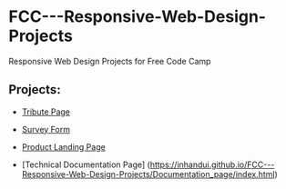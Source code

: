 # FCC---Responsive-Web-Design-Projects
Responsive Web Design Projects for Free Code Camp 

## Projects:

- [Tribute Page](https://inhandui.github.io/FCC---Responsive-Web-Design-Projects/Tribute%20Page/index.html)

- [Survey Form](https://inhandui.github.io/FCC---Responsive-Web-Design-Projects/Survey%20Form/index.html)

- [Product Landing Page](https://inhandui.github.io/FCC---Responsive-Web-Design-Projects/Product_landing_page/index.html)

- [Technical Documentation Page] (https://inhandui.github.io/FCC---Responsive-Web-Design-Projects/Documentation_page/index.html)

